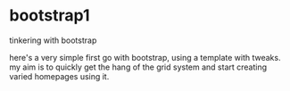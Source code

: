 # bootstrap1
tinkering with bootstrap

here's a very simple first go with bootstrap, using a template with tweaks. my aim is to quickly get the hang of the grid system and start creating varied homepages using it. 
